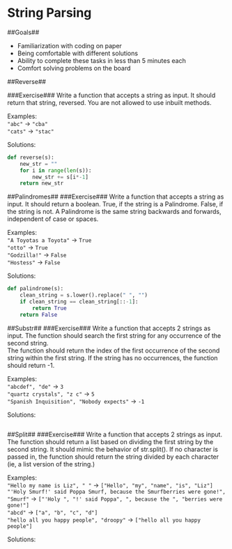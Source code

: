 String Parsing
=======
##Goals##
* Familiarization with coding on paper
* Being comfortable with different solutions
* Ability to complete these tasks in less than 5 minutes each
* Comfort solving problems on the board


##Reverse##

###Exercise###
Write a function that accepts a string as input. It should return that string, reversed. You are not allowed to use inbuilt methods.

Examples:  
`"abc"` -> `"cba"`  
`"cats"` -> `"stac"`  

Solutions:

```python
def reverse(s):
	new_str = ""
	for i in range(len(s)):
		new_str += s[i*-1]
	return new_str

```

##Palindromes##
###Exercise###
Write a function that accepts a string as input. It should return a boolean. True, if the string is a Palindrome. False, if the string is not. A Palindrome is the same string backwards and forwards, independent of case or spaces.


Examples:  
`"A Toyotas a Toyota"` -> `True`  
`"otto"` -> `True`  
`"Godzilla!"` -> `False`  
`"Hostess"` -> `False`  

Solutions:
```python
def palindrome(s):
    clean_string = s.lower().replace(" ", "")
    if clean_string == clean_string[::-1]:
        return True
    return False
```


##Substr##
###Exercise###
Write a function that accepts 2 strings as input. The function should search the first string for any occurrence of the second string.  
The function should return the index of the first occurrence of the second string within the first string. If the string has no occurrences, the function should return -1.  

Examples:  
`"abcdef", "de"` -> `3`  
`"quartz crystals", "z c"` -> `5`  
`"Spanish Inquisition", "Nobody expects"` -> `-1`  

Solutions:  
```python

```

##Split##
###Exercise###
Write a function that accepts 2 strings as input. The function should return a list based on dividing the first string by the second string. It should mimic the behavior of str.split(). If no character is passed in, the function should return the string divided by each character (ie, a list version of the string.)

Examples:  
`"Hello my name is Liz", " "` -> `["Hello", "my", "name", "is", "Liz"]`  
`"'Holy Smurf!' said Poppa Smurf, because the Smurfberries were gone!", "Smurf"` -> `["'Holy ", "!' said Poppa", ", because the ", "berries were gone!"]`  
`"abcd"` -> `["a", "b", "c", "d"]`  
`"hello all you happy people", "droopy"` -> `["hello all you happy people"]`  

Solutions:  
```python

```